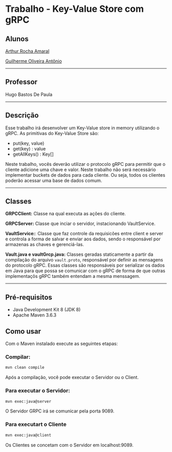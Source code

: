 # Trabalho - Key-Value Store com gRPC

## Alunos

[Arthur Rocha Amaral](https://github.com/ArthurRAmaral)

[Guilherme Oliveira Antônio](https://github.com/guilhermegoa)

---

## Professor

Hugo Bastos De Paula

---

## Descrição

Esse trabalho irá desenvolver um Key-Value store in memory utilizando o gRPC.
As primitivas do Key-Value Store são:

- put(key, value)
- get(key) : value
- getAllKeys() : Key[]

Neste trabalho, vocês deverão utilizar o protocolo gRPC para permitir que o cliente adicione uma chave e valor. Neste trabalho não será necessário implementar buckets de dados para cada cliente. Ou seja, todos os clientes poderão acessar uma base de dados comum.

---

## Classes

**GRPCClient:** Classe na qual executa as ações do cliente.

**GRPCServer:** Classe que inciar o servidor, instacionando VaultService.

**VaultService:**: Classe que faz controle da requisicões entre client e server e controla a forma de salvar e enviar aos dados, sendo o responsável por armazenas as chaves e gerenciá-las.

**Vault.java e vaultGrcp.java:** Classes geradas staticamente a partir da compilação do arquivo `vault.proto`, responsável por definir as mensagens do protocolo gRPC. Essas classes são responsáveis por serializar os dados em Java para que possa se comunicar com o gRPC de forma de que outras implementaçõs gRPC também entendam a mesma menssagem.

---

## Pré-requisitos

- Java Development Kit 8 (JDK 8)
- Apache Maven 3.6.3

## Como usar

Com o Maven instalado execute as seguintes etapas:

### Compilar:

```sh
mvn clean compile
```

Após a compilação, você pode executar o Servidor ou o Client.

### Para executar o Servidor:

```sh
mvn exec:java@server
```

O Servidor GRPC irá se comunicar pela porta 9089.

### Para executart o Cliente

```sh
mvn exec:java@client
```

Os Clientes se concetam com o Servidor em localhost:9089.
